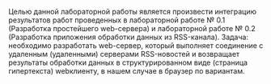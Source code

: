 Целью данной лабораторной работы является произвести интеграцию результатов работ проведенных в лабораторной работе № 0.1 (Разработка простейшего web-сервера) и лабораторной работе № 0.2 (Разработка приложения
обработки данных из RSS-канала).
Задача: необходимо разработать web-сервер, который выполняет соединение с удаленным (удаленными) серверами RSS-новостей и возвращает результаты обработки данных в структурированном виде (страница гипертекста) webклиенту, в нашем случае в браузер по вариантам.
